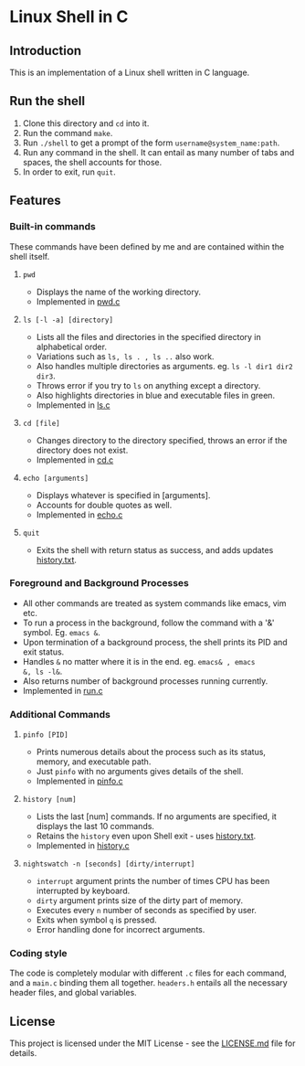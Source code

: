 # Linux Shell in C

## Introduction

This is an implementation of a Linux shell written in C language.


## Run the shell

1. Clone this directory and `cd` into it.
2. Run the command `make`.
3. Run `./shell` to get a prompt of the form `username@system_name:path`.
4. Run any command in the shell. It can entail as many number of tabs and spaces, the shell accounts for those.
5. In order to exit, run `quit`.

## Features

### Built-in commands

These commands have been defined by me and are contained within the shell itself.

1. `pwd`
    
    - Displays the name of the working directory.
    - Implemented in [pwd.c](pwd.c)

2. `ls [-l -a] [directory]`
    
    - Lists all the files and directories in the specified directory in alphabetical order.
    - Variations such as `ls, ls . , ls ..` also work.
    - Also handles multiple directories as arguments. eg. `ls -l dir1 dir2 dir3`.
    - Throws error if you try to `ls` on anything except a directory. 
    - Also highlights directories in blue and executable files in green.
    - Implemented in [ls.c](ls.c)

3. `cd [file]`
    
    - Changes directory to the directory specified, throws an error if the directory does not exist.
    - Implemented in [cd.c](cd.c)

4. `echo [arguments]`
    
    - Displays whatever is specified in [arguments]. 
    - Accounts for double quotes as well.
    - Implemented in [echo.c](echo.c)

5. `quit`

    - Exits the shell with return status as success, and adds updates [history.txt](history.text).

### Foreground and Background Processes

- All other commands are treated as system commands like emacs, vim etc.
- To run a process in the background, follow the command with a '&' symbol. Eg. `emacs &`.
- Upon termination of a background process, the shell prints its PID and exit status.
- Handles `&` no matter where it is in the end. eg. `emacs& , emacs         &, ls -l&`.
- Also returns number of background processes running currently.
- Implemented in [run.c](run.c) 

### Additional Commands

1. `pinfo [PID]`

    - Prints numerous details about the process such as its status, memory, and executable path.
    - Just `pinfo` with no arguments gives details of the shell.
    - Implemented in [pinfo.c](pinfo.c)

2. `history [num]`

    - Lists the last [num] commands. If no arguments are specified, it displays the last 10 commands.
    - Retains the `history` even upon Shell exit - uses [history.txt](history.text).
    - Implemented in [history.c](history.c) 

3. `nightswatch -n [seconds] [dirty/interrupt]`

    - `interrupt` argument prints the number of times CPU has been interrupted by keyboard.
    - `dirty` argument prints size of the dirty part of memory.
    - Executes every `n` number of seconds as specified by user.
    - Exits when symbol `q` is pressed.
    - Error handling done for incorrect arguments.

### Coding style

The code is completely modular with different `.c` files for each command, and a `main.c` binding them all together. `headers.h` entails all the necessary header files, and global variables. 


## License

This project is licensed under the MIT License - see the [LICENSE.md](LICENSE) file for details.

